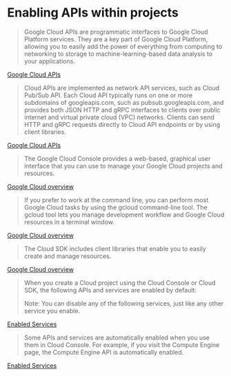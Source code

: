 # Enabling APIs within projects

> Google Cloud APIs are programmatic interfaces to Google Cloud Platform services. They are a key part of Google Cloud Platform, allowing you to easily add the power of everything from computing to networking to storage to machine-learning-based data analysis to your applications.

[Google Cloud APIs](https://cloud.google.com/apis/docs/overview)

> Cloud APIs are implemented as network API services, such as Cloud Pub/Sub API. Each Cloud API typically runs on one or more subdomains of googleapis.com, such as pubsub.googleapis.com, and provides both JSON HTTP and gRPC interfaces to clients over public internet and virtual private cloud (VPC) networks. Clients can send HTTP and gRPC requests directly to Cloud API endpoints or by using client libraries.

[Google Cloud APIs](https://cloud.google.com/apis/docs/overview)

> The Google Cloud Console provides a web-based, graphical user interface that you can use to manage your Google Cloud projects and resources. 

[Google Cloud overview](https://cloud.google.com/docs/overview)

> If you prefer to work at the command line, you can perform most Google Cloud tasks by using the gcloud command-line tool. The gcloud tool lets you manage development workflow and Google Cloud resources in a terminal window.

[Google Cloud overview](https://cloud.google.com/docs/overview)

> The Cloud SDK includes client libraries that enable you to easily create and manage resources.

[Google Cloud overview](https://cloud.google.com/docs/overview)

> When you create a Cloud project using the Cloud Console or Cloud SDK, the following APIs and services are enabled by default:
>
> Note: You can disable any of the following services, just like any other service you enable.

[Enabled Services](https://cloud.google.com/service-usage/docs/enabled-service)

> Some APIs and services are automatically enabled when you use them in Cloud Console. For example, if you visit the Compute Engine page, the Compute Engine API is automatically enabled.

[Enabled Services](https://cloud.google.com/service-usage/docs/enabled-service)
